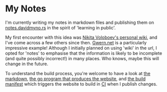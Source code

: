 # My Notes

I'm currently writing my notes in markdown files and publishing them on
[notes.davidmyno.rs](https://notes.davidmyno.rs) in the spirit of 'learning in public'.

My first encounter with this idea was [Nikita Voloboev's personal
wiki](https://wiki.nikitavoloboev.xyz/), and I've come across a few others since
then. [Gwern.net](https://www.gwern.net/) is a particularly impressive example!
Although I initially planned on using 'wiki' in the url, I opted for 'notes' to
emphasise that the information is likely to be incomplete (and quite possibly
incorrect!) in many places. Who knows, maybe this will change in the future.

To understand the build process, you're welcome to have a look at [the
markdown](https://git.sr.ht/~idmyn/notes/tree), [the go program that produces
the website](https://git.sr.ht/~idmyn/zettelkasten), and [the build
manifest](https://git.sr.ht/~idmyn/zettelkasten/tree/refs/heads/main/.build.yml)
which triggers the website to build in [CI](https://builds.sr.ht/) when I
publish changes.
